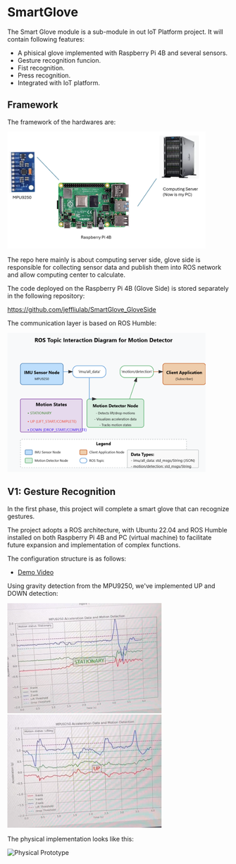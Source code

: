 # SmartGlove

The Smart Glove module is a sub-module in out IoT Platform project. It will contain following features:
- A phisical glove implemented with Raspberry Pi 4B and several sensors.
- Gesture recognition funcion.
- Fist recognition.
- Press recognition.
- Integrated with IoT platform.

## Framework

The framework of the hardwares are:

<img src="docs/readme/v1/framework.png" alt="Framework Structure" width="450"/>

The repo here mainly is about computing server side, glove side is responsible for collecting sensor data and publish them into ROS network and allow computing center to calculate.

The code deployed on the Raspberry Pi 4B (Glove Side) is stored separately in the following repository:

https://github.com/jeffliulab/SmartGlove_GloveSide

The communication layer is based on ROS Humble:

<img src="docs/readme/v1/ros.png" alt="Framework Structure" width="450"/>


## V1: Gesture Recognition


In the first phase, this project will complete a smart glove that can recognize gestures.

The project adopts a ROS architecture, with Ubuntu 22.04 and ROS Humble installed on both Raspberry Pi 4B and PC (virtual machine) to facilitate future expansion and implementation of complex functions.

The configuration structure is as follows:

- [Demo Video](https://youtube.com/shorts/qYl0_Sqa9_Q?si=NIhDoCjUwTQr8ySr)

Using gravity detection from the MPU9250, we've implemented UP and DOWN detection:

<img src="docs/readme/v1/detect_1.png" alt="Upward Detection" width="350"/> <img src="docs/readme/v1/detect_2.png" alt="Downward Detection" width="350"/>


The physical implementation looks like this:

<img src="docs/readme/v1/prototype.jpg" alt="Physical Prototype" width="350"/>


